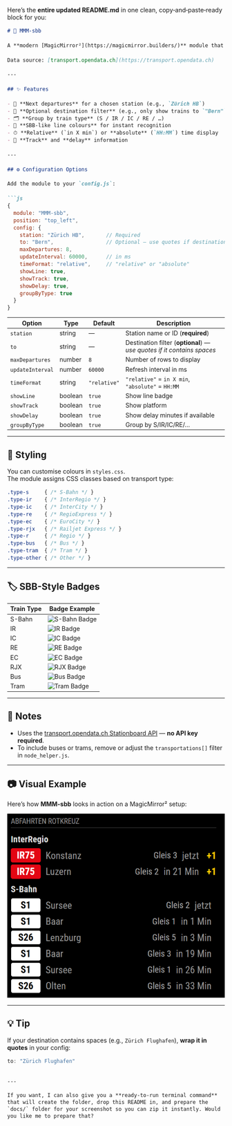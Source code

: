 Here’s the **entire updated README.md** in one clean, copy‑and‑paste‑ready block for you:  

```markdown
# 🚆 MMM-sbb

A **modern [MagicMirror²](https://magicmirror.builders/)** module that displays **Swiss public transport departures** — including SBB, IR, IC, S-Bahn, and more — with **grouping** and **authentic SBB-style line colours**.

Data source: [transport.opendata.ch](https://transport.opendata.ch)

---

## ✨ Features

- 📍 **Next departures** for a chosen station (e.g., `Zürich HB`)
- 🎯 **Optional destination filter** (e.g., only show trains to `"Bern"` — *use quotes if the destination contains spaces*)
- 🗂 **Group by train type** (S / IR / IC / RE / …)
- 🎨 **SBB-like line colours** for instant recognition
- ⏱ **Relative** (`in X min`) or **absolute** (`HH:MM`) time display
- 🚉 **Track** and **delay** information

---

## ⚙️ Configuration Options

Add the module to your `config.js`:

```js
{
  module: "MMM-sbb",
  position: "top_left",
  config: {
    station: "Zürich HB",       // Required
    to: "Bern",                 // Optional — use quotes if destination has spaces
    maxDepartures: 8,
    updateInterval: 60000,      // in ms
    timeFormat: "relative",     // "relative" or "absolute"
    showLine: true,
    showTrack: true,
    showDelay: true,
    groupByType: true
  }
}
```

| Option           | Type    | Default   | Description |
|------------------|---------|-----------|-------------|
| `station`        | string  | —         | Station name or ID (**required**) |
| `to`             | string  | —         | Destination filter (**optional**) — *use quotes if it contains spaces* |
| `maxDepartures`  | number  | `8`       | Number of rows to display |
| `updateInterval` | number  | `60000`   | Refresh interval in ms |
| `timeFormat`     | string  | `"relative"` | `"relative"` = `in X min`, `"absolute"` = `HH:MM` |
| `showLine`       | boolean | `true`    | Show line badge |
| `showTrack`      | boolean | `true`    | Show platform |
| `showDelay`      | boolean | `true`    | Show delay minutes if available |
| `groupByType`    | boolean | `true`    | Group by S/IR/IC/RE/… |

---

## 🎨 Styling

You can customise colours in `styles.css`.  
The module assigns CSS classes based on transport type:

```css
.type-s     { /* S-Bahn */ }
.type-ir    { /* InterRegio */ }
.type-ic    { /* InterCity */ }
.type-re    { /* RegioExpress */ }
.type-ec    { /* EuroCity */ }
.type-rjx   { /* Railjet Express */ }
.type-r     { /* Regio */ }
.type-bus   { /* Bus */ }
.type-tram  { /* Tram */ }
.type-other { /* Other */ }
```

---

## 🏷 SBB-Style Badges

| Train Type | Badge Example |
|------------|---------------|
| S-Bahn     | ![S-Bahn Badge](https://img.shields.io/badge/S2-005CA9?style=for-the-badge&logo=swiss&logoColor=white) |
| IR         | ![IR Badge](https://img.shields.io/badge/IR15-E30613?style=for-the-badge&logo=swiss&logoColor=white) |
| IC         | ![IC Badge](https://img.shields.io/badge/IC5-000000?style=for-the-badge&logo=swiss&logoColor=white) |
| RE         | ![RE Badge](https://img.shields.io/badge/RE-FFCC00?style=for-the-badge&logo=swiss&logoColor=black) |
| EC         | ![EC Badge](https://img.shields.io/badge/EC-007A33?style=for-the-badge&logo=swiss&logoColor=white) |
| RJX        | ![RJX Badge](https://img.shields.io/badge/RJX-8B0000?style=for-the-badge&logo=swiss&logoColor=white) |
| Bus        | ![Bus Badge](https://img.shields.io/badge/Bus-FF6600?style=for-the-badge&logo=bus&logoColor=white) |
| Tram       | ![Tram Badge](https://img.shields.io/badge/Tram-009688?style=for-the-badge&logo=tram&logoColor=white) |

---

## 📌 Notes

- Uses the [transport.opendata.ch Stationboard API](https://transport.opendata.ch/v1/stationboard) — **no API key required**.
- To include buses or trams, remove or adjust the `transportations[]` filter in `node_helper.js`.

---

## 📷 Visual Example

Here’s how **MMM-sbb** looks in action on a MagicMirror² setup:

![MMM-sbb Screenshot](docs/screenshot.png)

---

## 💡 Tip

If your destination contains spaces (e.g., `Zürich Flughafen`), **wrap it in quotes** in your config:

```js
to: "Zürich Flughafen"
```
```

---

If you want, I can also give you a **ready-to-run terminal command** that will create the folder, drop this README in, and prepare the `docs/` folder for your screenshot so you can zip it instantly. Would you like me to prepare that?